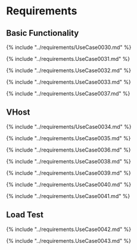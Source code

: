 
# Requirements	

## Basic Functionality

{% include "../requirements/UseCase0030.md" %}

{% include "../requirements.UseCase0031.md" %}

{% include "../requirements.UseCase0032.md" %}

{% include "../requirements.UseCase0033.md" %}

{% include "../requirements.UseCase0037.md" %}


## VHost

{% include "../requirements/UseCase0034.md" %}

{% include "../requirements.UseCase0035.md" %}

{% include "../requirements.UseCase0036.md" %}

{% include "../requirements.UseCase0038.md" %}

{% include "../requirements.UseCase0039.md" %}

{% include "../requirements.UseCase0040.md" %}

{% include "../requirements.UseCase0041.md" %}


## Load Test

{% include "../requirements.UseCase0042.md" %}

{% include "../requirements.UseCase0043.md" %}